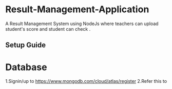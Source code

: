 # Result-Management-Application
A Result Management System using NodeJs where teachers can upload student's score and student can check .

## Setup Guide 

# Database 
1.Signin/up to https://www.mongodb.com/cloud/atlas/register
2.Refer this to 
